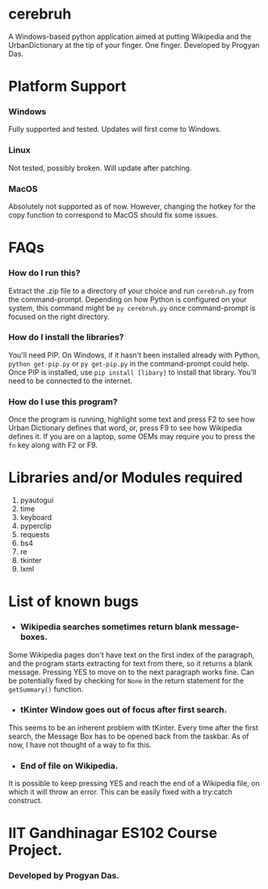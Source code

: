 # cerebruh
A Windows-based python application aimed at putting Wikipedia and the UrbanDictionary at the tip of your finger. One finger. Developed by Progyan Das.

# Platform Support

### Windows
Fully supported and tested. Updates will first come to Windows.

### Linux
Not tested, possibly broken. Will update after patching.

### MacOS
Absolutely not supported as of now. However, changing the hotkey for the copy function to correspond to MacOS should fix some issues.

# FAQs

### How do I run this?
Extract the .zip file to a directory of your choice and run ```cerebruh.py``` from the command-prompt.
Depending on how Python is configured on your system, this command might be ```py cerebruh.py``` once command-prompt is focused on the right directory.

### How do I install the libraries?
You'll need PIP. On Windows, if it hasn't been installed already with Python, ```python get-pip.py``` or ```py get-pip.py``` in the command-prompt could help.
Once PIP is installed, use ```pip install [libary]``` to install that library. You'll need to be connected to the internet.

### How do I use this program?
Once the program is running, highlight some text and press F2 to see how Urban Dictionary defines that word, or, press F9 to see how Wikipedia defines it. If you are on a laptop, some OEMs may require you to press the ```fn``` key along with F2 or F9. 


# Libraries and/or Modules required
  1. pyautogui
  2. time
  3. keyboard
  4. pyperclip
  5. requests
  6. bs4
  7. re
  8. tkinter
  9. lxml
  
  # List of known bugs

+ ### Wikipedia searches sometimes return blank message-boxes.
Some Wikipedia pages don't have text on the first index of the paragraph, and the program starts extracting for text from there, so it returns a blank message. Pressing YES to move on to the next paragraph works fine. 
 Can be potentially fixed by checking for ```None``` in the return statement for the ```getSummary()``` function.

+ ### tKinter Window goes out of focus after first search.
This seems to be an inherent problem with tKinter. Every time after the first search, the Message Box has to be opened back from the taskbar. As of now, I have not thought of a way to fix this.

+ ### End of file on Wikipedia.
It is possible to keep pressing YES and reach the end of a Wikipedia file, on which it will throw an error. 
 This can be easily fixed with a try:catch construct.
  
 # IIT Gandhinagar ES102 Course Project.
 ### Developed by Progyan Das.
 

  
